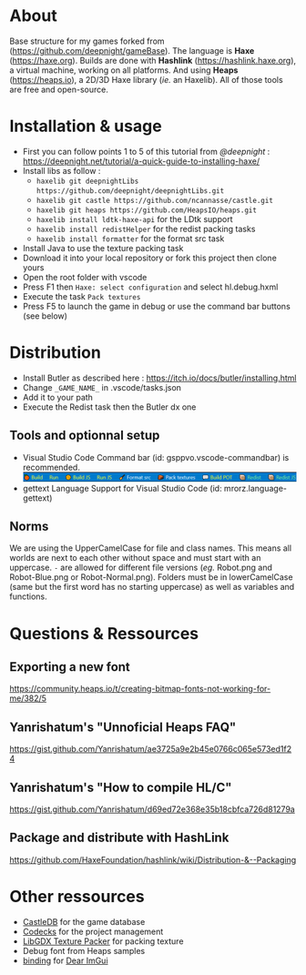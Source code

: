 # About

Base structure for my games forked from (https://github.com/deepnight/gameBase).
The language is **Haxe** (https://haxe.org).
Builds are done with **Hashlink** (https://hashlink.haxe.org), a virtual machine, working on all platforms. 
And using **Heaps** (https://heaps.io), a 2D/3D Haxe library (*ie.* an Haxelib). All of those tools are free and open-source.

# Installation & usage

- First you can follow points 1 to 5 of this tutorial from *@deepnight* : https://deepnight.net/tutorial/a-quick-guide-to-installing-haxe/
- Install libs as follow : 
	- `haxelib git deepnightLibs https://github.com/deepnight/deepnightLibs.git`
	- `haxelib git castle https://github.com/ncannasse/castle.git`
	- `haxelib git heaps https://github.com/HeapsIO/heaps.git`
	- `haxelib install ldtk-haxe-api` for the LDtk support
	- `haxelib install redistHelper` for the redist packing tasks
	- `haxelib install formatter` for the format src task
- Install Java to use the texture packing task
- Download it into your local repository or fork this project then clone yours 
- Open the root folder with vscode
- Press F1 then `Haxe: select configuration` and select hl.debug.hxml
- Execute the task `Pack textures`
- Press F5 to launch the game in debug or use the command bar buttons (see below)

# Distribution

- Install Butler as described here : https://itch.io/docs/butler/installing.html
- Change `_GAME_NAME_` in .vscode/tasks.json
- Add it to your path 
- Execute the Redist task then the Butler dx one

## Tools and optionnal setup

- Visual Studio Code Command bar (id: gsppvo.vscode-commandbar) is recommended.
	![commandbar](screens/commandBar.png)
- gettext Language Support for Visual Studio Code (id: mrorz.language-gettext)

## Norms

We are using the UpperCamelCase for file and class names. This means all worlds are next to each other without space and must start with an uppercase. `-` are allowed for different file versions (*eg.* Robot.png and Robot-Blue.png or Robot-Normal.png).
Folders must be in lowerCamelCase (same but the first word has no starting uppercase) as well as variables and functions.

# Questions & Ressources

## Exporting a new font

https://community.heaps.io/t/creating-bitmap-fonts-not-working-for-me/382/5

## Yanrishatum's "Unnoficial Heaps FAQ"

https://gist.github.com/Yanrishatum/ae3725a9e2b45e0766c065e573ed1f24

## Yanrishatum's "How to compile HL/C"

https://gist.github.com/Yanrishatum/d69ed72e368e35b18cbfca726d81279a


## Package and distribute with HashLink

https://github.com/HaxeFoundation/hashlink/wiki/Distribution-&--Packaging

# Other ressources

- [CastleDB](http://castledb.org/) for the game database
- [Codecks](http://codecks.io/) for the project management
- [LibGDX Texture Packer](https://github.com/libgdx/libgdx/wiki/Texture-packer) for packing texture
- Debug font from Heaps samples
- [binding](https://github.com/haddock7/hlimgui) for [Dear ImGui](https://github.com/ocornut/imgui)